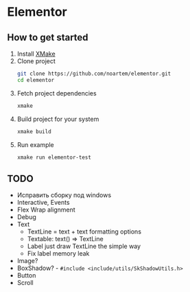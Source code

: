 # Elementor

## How to get started

1. Install [XMake](https://xmake.io)
2. Clone project
    ```bash
    git clone https://github.com/noartem/elementor.git
    cd elementor
    ```
3. Fetch project dependencies
    ```bash
    xmake
    ```
4. Build project for your system
    ```bash
    xmake build
    ```
5. Run example
    ```bash
    xmake run elementor-test
    ```

## TODO

* Исправить сборку под windows
* Interactive, Events
* Flex Wrap alignment
* Debug
* Text
    * TextLine = text + text formatting options
    * Textable: text() => TextLine
    * Label just draw TextLine the simple way
    * Fix label memory leak
* Image?
* BoxShadow? - `#include <include/utils/SkShadowUtils.h>`
* Button
* Scroll
